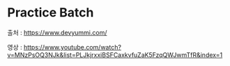 # Practice Batch
출처 : https://www.devyummi.com/

영상 : https://www.youtube.com/watch?v=MNzPsOQ3NJk&list=PLJkjrxxiBSFCaxkvfuZaK5FzqQWJwmTfR&index=1